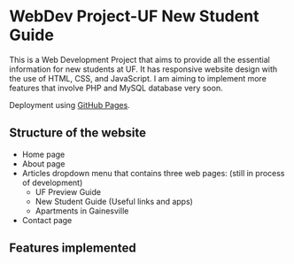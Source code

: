 # WebDev Project-UF New Student Guide
This is a Web Development Project that aims to provide all the essential information for new students at UF. It has responsive website design with the use of HTML, CSS, and JavaScript. I am aiming to implement more features that involve PHP and MySQL database very soon.

Deployment using [GitHub Pages](https://weiqinghan.github.io/WebDev/).

## Structure of the website
- Home page
- About page
- Articles dropdown menu that contains three web pages: (still in process of development)
  - UF Preview Guide
  - New Student Guide (Useful links and apps)
  - Apartments in Gainesville
- Contact page


## Features implemented

